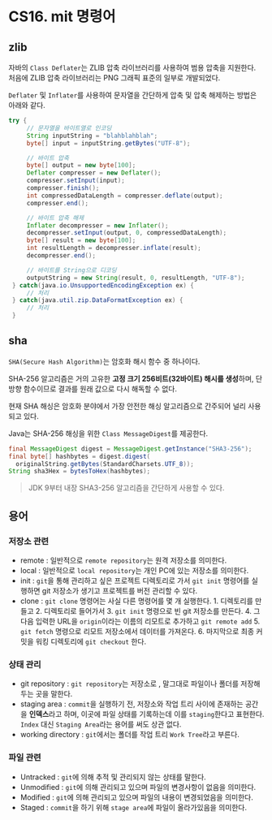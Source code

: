 # CS16. mit 명령어

## zlib

자바의 `Class Deflater`는 ZLIB 압축 라이브러리를 사용하여 범용 압축을 지원한다.  
처음에 ZLIB 압축 라이브러리는 PNG 그래픽 표준의 일부로 개발되었다.

`Deflater` 및 `Inflater`를 사용하여 문자열을 간단하게 압축 및 압축 해제하는 방법은 아래와 같다.

``` java
try { 
     // 문자열을 바이트열로 인코딩 
     String inputString = "blahblahblah";
     byte[] input = inputString.getBytes("UTF-8");

     // 바이트 압축 
     byte[] output = new byte[100]; 
     Deflater compresser = new Deflater();
     compresser.setInput(input);
     compresser.finish();
     int compressedDataLength = compresser.deflate(output);
     compresser.end();

     // 바이트 압축 해제 
     Inflater decompresser = new Inflater();
     decompresser.setInput(output, 0, compressedDataLength);
     byte[] result = new byte[100];
     int resultLength = decompresser.inflate(result);
     decompresser.end();

     // 바이트를 String으로 디코딩
     outputString = new String(result, 0, resultLength, "UTF-8"); 
 } catch(java.io.UnsupportedEncodingException ex) { 
     // 처리 
 } catch(java.util.zip.DataFormatException ex) { 
     // 처리 
 }
```

## sha

`SHA(Secure Hash Algorithm)`는 암호화 해시 함수 중 하나이다.

SHA-256 알고리즘은 거의 고유한 **고정 크기 256비트(32바이트) 해시를 생성**하며,
단방향 함수이므로 결과를 원래 값으로 다시 해독할 수 없다.

현재 SHA 해싱은 암호화 분야에서 가장 안전한 해싱 알고리즘으로 간주되어 널리 사용되고 있다.

Java는 SHA-256 해싱을 위한 `Class MessageDigest`를 제공한다.

``` java
final MessageDigest digest = MessageDigest.getInstance("SHA3-256");
final byte[] hashbytes = digest.digest(
  originalString.getBytes(StandardCharsets.UTF_8));
String sha3Hex = bytesToHex(hashbytes);
```

> JDK 9부터 내장 SHA3-256 알고리즘을 간단하게 사용할 수 있다.

## 용어

### 저장소 관련

- remote : 일반적으로 `remote repository`는 원격 저장소를 의미한다.
- local : 일반적으로 `local repository`는 개인 PC에 있는 저장소를 의미한다.
- init : `git`을 통해 관리하고 싶은 프로젝트 디렉토리로 가서 `git init` 명령어를 실행하면 git 저장소가 생기고 프로젝트를 버전 관리할 수 있다.
- clone : `git clone` 명령어는 사실 다른 명령어를 몇 개 실행한다. 1. 디렉토리를 만들고 2. 디렉토리로 들어가서 3. `git init` 명령으로 빈 git 저장소를 만든다. 4. 그 다음 입력한 URL을 `origin`이라는 이름의 리모트로 추가하고 `git remote add` 5. `git fetch` 명령으로 리모트 저장소에서 데이터를 가져온다. 6. 마지막으로 최종 커밋을 워킹 디렉토리에 `git checkout` 한다. 

### 상태 관리

- git repository : `git repository`는 저장소로 , 말그대로 파일이나 폴더를 저장해 두는 곳을 말한다.
- staging area : `commit`을 실행하기 전, 저장소와 작업 트리 사이에 존재하는 공간을 **인덱스**라고 하며, 이곳에 파일 상태를 기록하는데 이를 `staging`한다고 표현한다. `Index` 대신 `Staging Area`라는 용어를 써도 상관 없다.
- working directory : `git`에서는 폴더를 작업 트리 `Work Tree`라고 부른다.

### 파일 관련

- Untracked : `git`에 의해 추적 및 관리되지 않는 상태를 말한다.
- Unmodified : `git`에 의해 관리되고 있으며 파일의 변경사항이 없음을 의미한다.
- Modified : `git`에 의해 관리되고 있으며 파일의 내용이 변경되었음을 의미한다.
- Staged : `commit`을 하기 위해 `stage area`에 파일이 올라가있음을 의미한다.